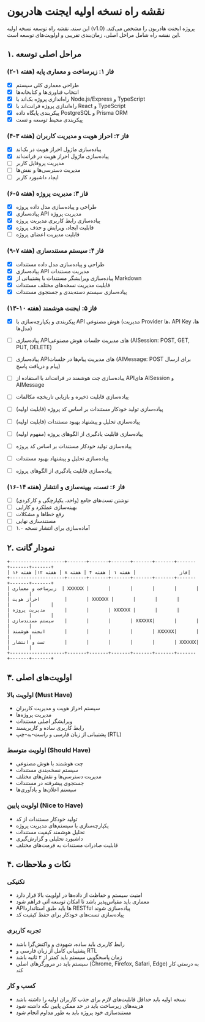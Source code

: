 # نقشه راه نسخه اولیه ایجنت هادربون

این سند، نقشه راه توسعه نسخه اولیه (v1.0) پروژه ایجنت هادربون را مشخص می‌کند. این نقشه راه شامل مراحل اصلی، زمان‌بندی تقریبی و اولویت‌های توسعه است.

## ۱. مراحل اصلی توسعه

### فاز ۱: زیرساخت و معماری پایه (هفته ۱-۲)

- [x] طراحی معماری کلی سیستم
- [x] انتخاب فناوری‌ها و کتابخانه‌ها
- [x] راه‌اندازی پروژه بک‌اند با Node.js/Express و TypeScript
- [x] راه‌اندازی پروژه فرانت‌اند با React و TypeScript
- [x] پیکربندی پایگاه داده PostgreSQL و Prisma ORM
- [x] پیکربندی محیط توسعه و تست

### فاز ۲: احراز هویت و مدیریت کاربران (هفته ۳-۴)

- [x] پیاده‌سازی ماژول احراز هویت در بک‌اند
- [x] پیاده‌سازی ماژول احراز هویت در فرانت‌اند
- [ ] مدیریت پروفایل کاربر
- [ ] مدیریت دسترسی‌ها و نقش‌ها
- [ ] ایجاد داشبورد کاربر

### فاز ۳: مدیریت پروژه (هفته ۵-۶)

- [x] طراحی و پیاده‌سازی مدل داده پروژه
- [x] پیاده‌سازی API مدیریت پروژه
- [x] پیاده‌سازی رابط کاربری مدیریت پروژه
- [x] قابلیت ایجاد، ویرایش و حذف پروژه
- [ ] قابلیت مدیریت اعضای پروژه

### فاز ۴: سیستم مستندسازی (هفته ۷-۹)

- [x] طراحی و پیاده‌سازی مدل داده مستندات
- [x] پیاده‌سازی API مدیریت مستندات
- [x] پیاده‌سازی ویرایشگر مستندات با پشتیبانی از Markdown
- [x] قابلیت مدیریت نسخه‌های مختلف مستندات
- [x] پیاده‌سازی سیستم دسته‌بندی و جستجوی مستندات

### فاز ۵: ایجنت هوشمند (هفته ۱۰-۱۳)

- [x] پیکربندی و یکپارچه‌سازی با API هوش مصنوعی (مدیریت Provider ها، API Key ها، مدل‌ها)
- [ ] پیاده‌سازی APIهای مدیریت جلسات هوش مصنوعی (AISession: POST, GET, PUT, DELETE)
- [ ] پیاده‌سازی APIهای مدیریت پیام‌ها در جلسات (AIMessage: POST برای ارسال پیام و دریافت پاسخ)
- [ ] پیاده‌سازی چت هوشمند در فرانت‌اند با استفاده از APIهای AISession و AIMessage
- [ ] پیاده‌سازی قابلیت ذخیره و بازیابی تاریخچه مکالمات
- [ ] پیاده‌سازی تولید خودکار مستندات بر اساس کد پروژه (قابلیت اولیه)
- [ ] پیاده‌سازی تحلیل و پیشنهاد بهبود مستندات (قابلیت اولیه)
- [ ] پیاده‌سازی قابلیت یادگیری از الگوهای پروژه (مفهوم اولیه)

- [ ] پیاده‌سازی تولید خودکار مستندات بر اساس کد پروژه
- [ ] پیاده‌سازی تحلیل و پیشنهاد بهبود مستندات
- [ ] پیاده‌سازی قابلیت یادگیری از الگوهای پروژه

### فاز ۶: تست، بهینه‌سازی و انتشار (هفته ۱۴-۱۶)

- [ ] نوشتن تست‌های جامع (واحد، یکپارچگی و کارکردی)
- [ ] بهینه‌سازی عملکرد و کارایی
- [ ] رفع خطاها و مشکلات
- [ ] مستندسازی نهایی
- [ ] آماده‌سازی برای انتشار نسخه ۱.۰

## ۲. نمودار گانت

```
+--------------------+-------+-------+-------+-------+-------+-------+-------+-------+
| فاز                | هفته ۱ | هفته ۴ | هفته ۸ | هفته ۱۲| هفته ۱۶|
+--------------------+-------+-------+-------+-------+-------+-------+-------+-------+
| زیرساخت و معماری  | XXXXXX |       |       |       |       |       |       |       |
| احراز هویت         |       | XXXXXX |       |       |       |       |       |       |
| مدیریت پروژه       |       |       | XXXXXX |       |       |       |       |       |
| سیستم مستندسازی    |       |       |       | XXXXXX|       |       |       |       |
| ایجنت هوشمند       |       |       |       |       | XXXXXX|       |       |       |
| تست و انتشار       |       |       |       |       |       | XXXXXX|       |       |
+--------------------+-------+-------+-------+-------+-------+-------+-------+-------+
```

## ۳. اولویت‌های اصلی

### اولویت بالا (Must Have)

- سیستم احراز هویت و مدیریت کاربران
- مدیریت پروژه‌ها
- ویرایشگر اصلی مستندات
- رابط کاربری ساده و کاربرپسند
- پشتیبانی از زبان فارسی و راست-به-چپ (RTL)

### اولویت متوسط (Should Have)

- چت هوشمند با هوش مصنوعی
- سیستم نسخه‌بندی مستندات
- مدیریت دسترسی‌ها و نقش‌های مختلف
- جستجوی پیشرفته در مستندات
- سیستم اعلان‌ها و یادآوری‌ها

### اولویت پایین (Nice to Have)

- تولید خودکار مستندات از کد
- یکپارچه‌سازی با سیستم‌های مدیریت پروژه
- تحلیل هوشمند کیفیت مستندات
- داشبورد تحلیلی و گزارش‌گیری
- قابلیت صادرات مستندات به فرمت‌های مختلف

## ۴. نکات و ملاحظات

### تکنیکی

- امنیت سیستم و حفاظت از داده‌ها در اولویت بالا قرار دارد
- معماری باید مقیاس‌پذیر باشد تا امکان توسعه آتی فراهم شود
- API‌ها باید طبق استاندارد RESTful پیاده‌سازی شوند
- پیاده‌سازی تست‌های خودکار برای حفظ کیفیت کد

### تجربه کاربری

- رابط کاربری باید ساده، شهودی و واکنش‌گرا باشد
- پشتیبانی کامل از زبان فارسی و RTL
- زمان پاسخگویی سیستم باید کمتر از ۲ ثانیه باشد
- سیستم باید در مرورگرهای اصلی (Chrome, Firefox, Safari, Edge) به درستی کار کند

### کسب و کار

- نسخه اولیه باید حداقل قابلیت‌های لازم برای جذب کاربران اولیه را داشته باشد
- هزینه‌های زیرساخت باید در حد ممکن پایین نگه داشته شود
- مستندسازی خود پروژه باید به طور مداوم انجام شود